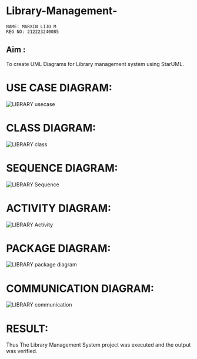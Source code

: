 # Library-Management-
```
NAME: MARXIN LIJO M
REG NO: 212223240085
```
## Aim :
To create UML Diagrams for Library management system using StarUML.
# USE CASE DIAGRAM:

![LIBRARY usecase](https://github.com/user-attachments/assets/0eb4cdde-fa80-48cf-b67a-957f2e906341)
# CLASS DIAGRAM:

![LIBRARY class](https://github.com/user-attachments/assets/c72420c7-3fa5-454c-b8da-17a69ef43169)
# SEQUENCE DIAGRAM:

![LIBRARY Sequence](https://github.com/user-attachments/assets/d2da8f84-9007-4a08-8728-7355567a401f)

# ACTIVITY DIAGRAM:
![LIBRARY Activity](https://github.com/user-attachments/assets/c25295ff-90df-44ec-ba4a-49cdc635fcc1)


# PACKAGE DIAGRAM: 

![LIBRARY package diagram](https://github.com/user-attachments/assets/e77a4c09-60d0-4c6f-8947-4c4ce944ab99)
# COMMUNICATION DIAGRAM:

![LIBRARY  communication](https://github.com/user-attachments/assets/39b55dc3-5976-45ee-b50c-d5b80036b433)

# RESULT:
Thus The Library Management System project was executed and the output was verified.
